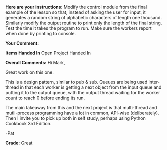 ﻿**Here are your instructions:**
Modify the control module from the final example of the lesson so that, instead of asking the user for input, it generates a random string of alphabetic characters of length one thousand. Similarly modify the output routine to print only the length of the final string. Test the time it takes the program to run. Make sure the workers report when done by printing to console.

**Your Comment:**

**Items Handed In**
Open Project Handed In

**Overall Comments:**
Hi Mark,

Great work on this one.

This is a design pattern, similar to pub & sub.  Queues are being used inter-thread  in that each worker is getting a next object from the input queue and putting it to the output queue, with the output thread waiting for the worker count to reach 0 before ending its run.

The main takeaway from this and the next project is that multi-thread and mutli-process programming have a lot in common, API-wise (deliberately).  Then I invite you to pick up both in self study, perhaps using Python Cookbook 3rd Edition.

-Pat

**Grade:**
Great
